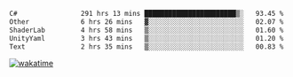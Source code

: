 <!--START_SECTION:waka-->

```txt
C#                291 hrs 13 mins ███████████████████████▒░   93.45 %
Other             6 hrs 26 mins   ▓░░░░░░░░░░░░░░░░░░░░░░░░   02.07 %
ShaderLab         4 hrs 58 mins   ▒░░░░░░░░░░░░░░░░░░░░░░░░   01.60 %
UnityYaml         3 hrs 43 mins   ▒░░░░░░░░░░░░░░░░░░░░░░░░   01.20 %
Text              2 hrs 35 mins   ▒░░░░░░░░░░░░░░░░░░░░░░░░   00.83 %
```

<!--END_SECTION:waka-->
[![wakatime](https://wakatime.com/badge/user/6c2f442e-41b4-42e3-bc06-d5d8203ad1da.svg)](https://wakatime.com/@6c2f442e-41b4-42e3-bc06-d5d8203ad1da)
